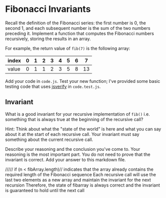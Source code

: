 # Fibonacci Invariants

Recall the definition of the Fibonacci series: the first number is 0, the second
1, and each subsequent number is the sum of the two numbers preceding it.
Implement a function that computes the Fibonacci numbers recursively, storing
the results in an array.

For example, the return value of `fib(7)` is the following array:

| index |  0  |  1  |  2  |  3  |  4  |  5  |  6  |  7  |
| ----- | --- | --- | --- | --- | --- | --- | --- | --- |
| value |  0  |  1  |  1  |  2  |  3  |  5  |  8  |  13 |

Add your code in `code.js`. Test your new function; I've provided some basic
testing code that uses [jsverify](https://jsverify.github.io/) in
`code.test.js`.

## Invariant

What is a good invariant for your recursive implementation of `fib()`
i.e. something that is always true at the beginning of the recursive call?

Hint: Think about what the "state of the world" is here and what you can say
about it at the start of each recursive call. Your invariant must say something
about the current recursive call.

Describe your reasoning and the conclusion you've come to. Your reasoning is the
most important part. You do not need to prove that the invariant is correct. Add
your answer to this markdown file.


/////
if (n < fibArray.length)// indicates that the array already contains the required length of the Fibonacci sequence
Each recursive call will use the last two elements as a new array and maintain the invariant for the next recursion
Therefore, the state of fibarray is always correct and the invariant is guaranteed to hold until the next call
